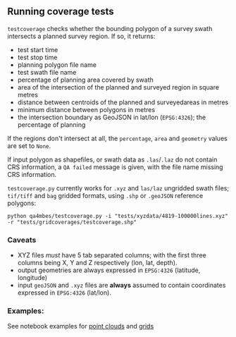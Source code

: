 ## Running coverage tests

`testcoverage` checks whether the bounding polygon of a survey swath intersects a planned survey region. If so, it returns:

- test start time
- test stop time
- planning polygon file name
- test swath file name
- percentage of planning area covered by swath
- area of the intersection of the planned and surveyed region in square metres
- distance between centroids of the planned and surveyedareas in metres
- minimum distance between polygons in metres
- the intersection boundary as GeoJSON in lat/lon (`EPSG:4326`); the percentage of planning

If the regions don't intersect at all, the `percentage`, `area` and `geometry` values are set to `None`.

If input polygon as shapefiles, or swath data as `.las`/`.laz` do not contain CRS information, a `QA failed` message is given, with the file name missing CRS information.

`testcoverage.py` currently works for `.xyz` and `las/laz` ungridded swath files; `tif/tiff` and `bag` gridded formats, using `.shp` or `.geoJSON` reference polygons:

`python qa4mbes/testcoverage.py -i "tests/xyzdata/4819-100000lines.xyz" -r "tests/gridcoverages/testcoverage.shp"`

### Caveats

- XYZ files *must* have 5 tab separated columns; with the first three columns being X, Y and Z respectively (lon, lat, depth).
- output geometries are always expressed in `EPSG:4326` (latitude, longitude)
- input `geoJSON` and `.xyz` files are **always** assumed to contain coordinates expressed in `EPSG:4326` (lat/lon).

### Examples:

See notebook examples for [point clouds](../notebooks/pointcloudcoveragetesting.ipynb) and [grids](../notebooks/gridcoveragetesting.ipynb)
